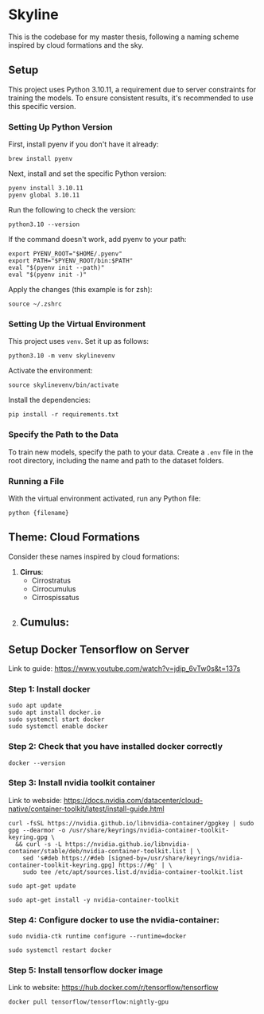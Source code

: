 # Skyline

This is the codebase for my master thesis, following a naming scheme inspired by cloud formations and the sky.

## Setup

This project uses Python 3.10.11, a requirement due to server constraints for training the models. To ensure consistent results, it's recommended to use this specific version.

### Setting Up Python Version

First, install pyenv if you don't have it already:

```
brew install pyenv
```

Next, install and set the specific Python version:

```
pyenv install 3.10.11
pyenv global 3.10.11
```

Run the following to check the version:

```
python3.10 --version
```

If the command doesn't work, add pyenv to your path:

```
export PYENV_ROOT="$HOME/.pyenv"
export PATH="$PYENV_ROOT/bin:$PATH"
eval "$(pyenv init --path)"
eval "$(pyenv init -)"
```

Apply the changes (this example is for zsh):

```
source ~/.zshrc
```

### Setting Up the Virtual Environment

This project uses `venv`. Set it up as follows:

```
python3.10 -m venv skylinevenv
```

Activate the environment:

```
source skylinevenv/bin/activate
```

Install the dependencies:

```
pip install -r requirements.txt
```

### Specify the Path to the Data

To train new models, specify the path to your data. Create a `.env` file in the root directory, including the name and path to the dataset folders.

### Running a File

With the virtual environment activated, run any Python file:

```
python {filename}
```

## Theme: Cloud Formations

Consider these names inspired by cloud formations:

1. **Cirrus**:
   - Cirrostratus
   - Cirrocumulus
   - Cirrospissatus
2. ## **Cumulus**:

## Setup Docker Tensorflow on Server

Link to guide: https://www.youtube.com/watch?v=jdip_6vTw0s&t=137s

### Step 1: Install docker

```
sudo apt update
sudo apt install docker.io
sudo systemctl start docker
sudo systemctl enable docker
```

### Step 2: Check that you have installed docker correctly

```
docker --version
```

### Step 3: Install nvidia toolkit container

Link to webside: https://docs.nvidia.com/datacenter/cloud-native/container-toolkit/latest/install-guide.html

```
curl -fsSL https://nvidia.github.io/libnvidia-container/gpgkey | sudo gpg --dearmor -o /usr/share/keyrings/nvidia-container-toolkit-keyring.gpg \
  && curl -s -L https://nvidia.github.io/libnvidia-container/stable/deb/nvidia-container-toolkit.list | \
    sed 's#deb https://#deb [signed-by=/usr/share/keyrings/nvidia-container-toolkit-keyring.gpg] https://#g' | \
    sudo tee /etc/apt/sources.list.d/nvidia-container-toolkit.list
```

```
sudo apt-get update
```

```
sudo apt-get install -y nvidia-container-toolkit
```

### Step 4: Configure docker to use the nvidia-container:

```
sudo nvidia-ctk runtime configure --runtime=docker
```
```
sudo systemctl restart docker
```

### Step 5: Install tensorflow docker image

Link to website: https://hub.docker.com/r/tensorflow/tensorflow

```
docker pull tensorflow/tensorflow:nightly-gpu
```
